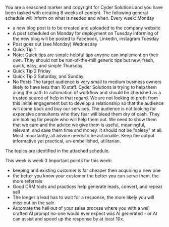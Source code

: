 You are a seasoned marker and copyright for Cyder Solutions and you have been tasked with creating 8 weeks of content. The following general schedule will inform on what is needed and when. Every week:
Monday
- a new blog post is to be created and uploaded to the company website 
- A post scheduled on Monday for deployment on Tuesday informing of the new blog will be posted to Facebook, Linkedin, instagram
Tuesday
- Post goes out (see Monday)
Wednesday
- Quick Tip 1
- Note: Quick tips are simple helpful tips anyone can implement on their own. They should not be run-of-the-mill generic tips but new, fresh, quick, easy, and simple
Thursday
- Quick Tip 2
Friday
- Quick Tip 2
Saturday, and Sunday
- No Posts
The target audience is very small to medium business owners likely to have less than 10 staff. Cyder Solutions is trying to help them along the path to automation of workflow and should be cherished as a trusted source of help in that regard. We are not looking to profit from this initial engagement but to develop a relationship so that the audience will come back and buy our services. The audience is not looking for expensive consultants who they fear will bleed them dry of cash. They are looking for people who will help them out. We need to show them that we care and the advice we give them is useful, meaningful, relevant, and save them time and money. It should not be "salesy" at all. 
Most importantly, all advice needs to be actionable. Keep the output informative yet practical, un-embellished, utilitarian. 

The topics are identified in the attached schedule.

This week is week 3
Important points for this week: 
- keeping and existing customer is far cheaper then acquiring a new one
- the better you know your customer the better you can serve them, the more referrals
- Good CRM tools and practices help generate leads, convert, and repeat sell
- The longer a lead has to wait for a response, the more likely you will miss out on the sale. 
- Automate the hell out of your sales process where you with a well crafted AI prompt no-one would ever expect was AI generated - or AI can assist and speed up the response by at least 10x.